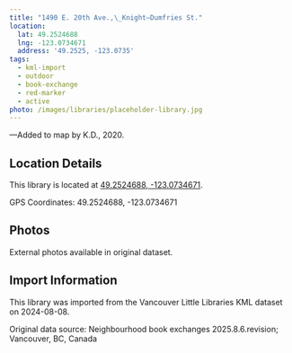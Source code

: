 ```yaml
---
title: "1490 E. 20th Ave.,\_Knight—Dumfries St."
location:
  lat: 49.2524688
  lng: -123.0734671
  address: '49.2525, -123.0735'
tags:
  - kml-import
  - outdoor
  - book-exchange
  - red-marker
  - active
photo: /images/libraries/placeholder-library.jpg
---
```

—Added to map by K.D., 2020.

## Location Details

This library is located at [49.2524688, -123.0734671](https://www.google.com/maps?q=49.2524688,-123.0734671).

GPS Coordinates: 49.2524688, -123.0734671

## Photos

External photos available in original dataset.

## Import Information

This library was imported from the Vancouver Little Libraries KML dataset on 2024-08-08.

Original data source: Neighbourhood book exchanges 2025.8.6.revision; Vancouver, BC, Canada

